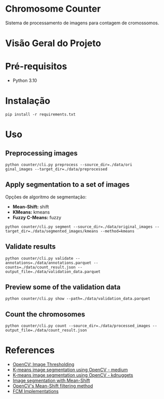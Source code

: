 # Chromosome Counter
Sistema de processamento de imagens para contagem de cromossomos.

# Visão Geral do Projeto

# Pré-requisitos

- Python 3.10

# Instalação

```
pip install -r requirements.txt
```

# Uso

## Preprocessing images
```
python counter/cli.py preprocess --source_dir=./data/ori
ginal_images --target_dir=./data/preprocessed
```

## Apply segmentation to a set of images
Opções de algoritmo de segmentação:
- **Mean-Shift:** shift
- **KMeans:** kmeans
- **Fuzzy C-Means:** fuzzy

```
python counter/cli.py segment --source_dir=./data/original_images --target_dir=./data/segmented_images/kmeans --method=kmeans
```

## Validate results
```
python counter/cli.py validate --annotations=./data/annotations.parquet --counts=./data/count_result.json --output_file=./data/validation_data.parquet
```

## Preview some of the validation data
```
python counter/cli.py show --path=./data/validation_data.parquet
```

## Count the chromosomes
```
python counter/cli.py count --source_dir=./data/processed_images --output_file=./data/count_result.json
```

# References
- [OpenCV: Image Thresholding](https://docs.opencv.org/4.x/d7/d4d/tutorial_py_thresholding.html)
- [K-means image segmentation using OpenCV - medium](https://medium.com/towardssingularity/k-means-clustering-for-image-segmentation-using-opencv-in-python-17178ce3d6f3)
- [K-means image segmentation using OpenCV - kdnuggets](https://www.kdnuggets.com/2019/08/introduction-image-segmentation-k-means-clustering.html)
- [Image segmentation with Mean-Shift](https://stackoverflow.com/questions/62575894/how-to-find-clusters-in-image-using-mean-shift-in-python-opencv)
- [OpenCV's Mean-Shift filtering method](https://docs.opencv.org/4.x/d4/d86/group__imgproc__filter.html#ga9fabdce9543bd602445f5db3827e4cc0)
- [FCM Implementations](https://github.com/jeongHwarr/various_FCM_segmentation)
